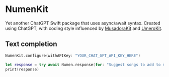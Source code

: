 # NumenKit

Yet another ChatGPT Swift package that uses async/await syntax. Created using ChatGPT, with coding style influenced by [MusadoraKit](https://github.com/rryam/MusaodraKit) and [UmeroKit](https://github.com/rryam/UmeroKit).

## Text completion

```swift 
NumenKit.configure(withAPIKey: "YOUR_CHAT_GPT_API_KEY_HERE")

let response = try await Numen.response(for: "Suggest songs to add to my 'Chill Vibes' playlist.")
print(response)
```
